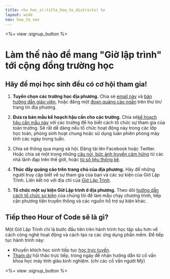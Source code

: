 ```yaml
---
title: <%= hoc_s(:title_how_to_districts) %>
layout: wide
nav: how_to_nav
---
```

<%= view :signup_button %>

# Làm thế nào để mang "Giờ lập trình" tới cộng đồng trường học

## Hãy để mọi học sinh đều có cơ hội tham gia!

1. **Tuyển chọn các trường học địa phương.** Chia sẻ [email này](<%= resolve_url('/promote/resources#sample-emails') %>) và [bản hướng dẫn giáo viên](<%= resolve_url('/how-to') %>), hoặc đăng một [đoạn quảng cáo ngắn](<%= resolve_url('/promote/stats') %>) trên thư tin/ trang tin địa phương.

2. **Đưa ra bản mẫu kế hoạch hậu cần cho các trường.** Chia sẻ[kế hoạch hậu cần mẫu này](<%= localized_file('/files/HOC_Logistics_plan.pdf') %>) với các trường để họ biết cách tổ chức sự tham gia của toàn trường. Sẽ rất dễ dàng nếu tổ chức hoạt động này trong các lớp học toán, phòng sinh hoạt chung hoặc sử dụng luân phiên phòng máy tính các ngày trong tuần.

3. Chia sẻ thông qua mạng xã hội. Đăng tải lên Facebook hoặc Twitter. Hoặc chia sẻ một trong những [câu nói, bức ảnh truyền cảm hứng](<%= resolve_url('/promote/resources#social') %>) từ các nhà lãnh đạp trên thế giới, hoặc [từ số liệu thống kê](<%= resolve_url('/promote/stats') %>).

4. **Thúc đẩy quảng cáo trên trang chủ của địa phương.** Hãy để những người truy cập biết về sự tham gia của bạn và các sự kiện của Giờ Lập Trình. Liên kết nó với địa chỉ của [Giờ Lập Trình](<%= resolve_url('/') %>).

5. **Tổ chức một sự kiện Giờ Lập trình ở địa phương.** Theo dõi [hướng dẫn cách tổ chức sự kiện](<%= hoc_uri('/resources/how-to-event') %>) của chúng tôi để làm mẫu chạy chương trình, tiếp cận phương tiện truyền thông và các nguồn hỗ trợ sự kiện khác.

## Tiếp theo Hour of Code sẽ là gì?

Một Giờ Lập Trình chỉ là bước đầu tiên trên hành trình học tập sâu hơn về cách công nghệ hoạt động và cách tạo ra các ứng dụng phần mềm. Để tiếp tục hành trình này:

- Khuyến khích học sinh tiếp tục [học trực tuyến](<%= resolve_url('https://code.org/learn/beyond') %>).
- [Tham dự](<%= resolve_url('https://code.org/professional-development-workshops') %>) hội thảo trực tiếp, trong ngày để nhận hướng dẫn từ cố vấn khoa học máy tính giàu kinh nghiệm. (chỉ các cố vấn người Mỹ)

<%= view :signup_button %>